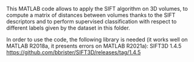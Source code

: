 This MATLAB code allows to apply the SIFT algorithm on 3D volumes, to compute a matrix of distances between volumes thanks to the SIFT descriptors and to perform supervised classification with respect to different labels given by the dataset in this folder. 

In order to use the code, the following library is needed (it works well on MATLAB R2018a, it presents errors on MATLAB R2021a): SIFT3D 1.4.5 https://github.com/bbrister/SIFT3D/releases/tag/1.4.5
